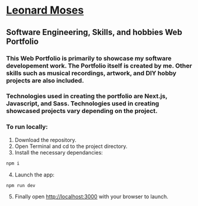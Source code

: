 
# [Leonard Moses](http://leonardmoses.com/)

## Software Engineering, Skills, and hobbies Web Portfolio 

### This Web Portfolio is primarily to showcase my software developement work. The Portfolio itself is created by me. Other skills such as musical recordings, artwork, and DIY hobby projects are also included.

### Technologies used in creating the portfolio are Next.js, Javascript, and Sass. Technologies used in creating showcased projects vary depending on the project.

### To run locally: 
1. Download the repository.
2. Open Terminal and cd to the project directory.
3. Install the necessary dependancies:
```bash
npm i
```
4. Launch the app:
```bash
npm run dev
```
5. Finally open [http://localhost:3000](http://localhost:3000) with your browser to launch.
